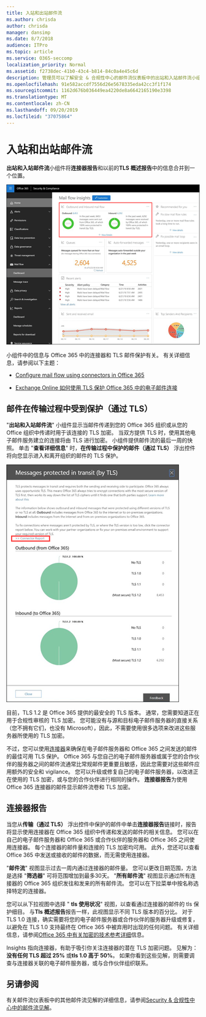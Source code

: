 ```yaml
---
title: 入站和出站邮件流
ms.author: chrisda
author: chrisda
manager: dansimp
ms.date: 8/7/2018
audience: ITPro
ms.topic: article
ms.service: O365-seccomp
localization_priority: Normal
ms.assetid: f2738dec-41b0-43c4-b814-84c0a4e45c6d
description: 管理员可以了解安全 & 合规性中心的邮件流仪表板中的出站和入站邮件流小组件。
ms.openlocfilehash: 91e582accdf7556d26e5678335eda42cc3f1f174
ms.sourcegitcommit: 1162d676b036449ea4220de8a6642165190e3398
ms.translationtype: MT
ms.contentlocale: zh-CN
ms.lasthandoff: 09/20/2019
ms.locfileid: "37075864"
---
```

# <a name="outbound-and-inbound-mail-flow"></a>入站和出站邮件流

**出站和入站邮件流**小组件将**连接器报告**和以前的**TLS 概述报告**中的信息合并到一个位置。

![安全 & 合规性中心的邮件流仪表板中的出站和入站邮件流报告](../media/2c591d1c-bad6-4b72-890e-f8fdfd4f447a.png)

小组件中的信息与 Office 365 中的连接器和 TLS 邮件保护有关。 有关详细信息，请参阅以下主题：

- [Configure mail flow using connectors in Office 365](https://technet.microsoft.com/library/ms.exch.eac.connectorselection.aspx)

- [Exchange Online 如何使用 TLS 保护 Office 365 中的电子邮件连接](https://support.office.com/article/4CDE0CDA-3430-4DC0-B489-F2C0736C929F)

## <a name="message-protected-in-transit-by-tls"></a>邮件在传输过程中受到保护（通过 TLS）

"**出站和入站邮件流**" 小组件显示当邮件传递到您的 Office 365 组织或从您的 Office 组织中传递时用于该连接的 TLS 加密。 当双方提供 TLS 时，使用其他电子邮件服务建立的连接将由 TLS 进行加密。 小组件提供邮件流的最后一周的快照。 单击 "**查看详细信息**" 时，**在传输过程中保护的邮件（通过 TLS）** 浮出控件将向您显示进入和离开组织的邮件的 TLS 保护。

![安全 & 合规中心在传输过程中受到保护的邮件（通过 TLS）浮出控件](../media/825aa74c-413d-4141-8e3c-dfe68ae78eed.png)

目前，TLS 1.2 是 Office 365 提供的最安全的 TLS 版本。 通常，您需要知道正在用于合规性审核的 TLS 加密。 您可能没有与源和目标电子邮件服务器的直接关系（您不拥有它们，也没有 Microsoft），因此，不需要使用很多选项来改进这些服务器所使用的 TLS 加密。

不过，您可以使用[连接器](https://technet.microsoft.com/library/ms.exch.eac.connectorselection.aspx)来确保在电子邮件服务器和 Office 365 之间发送的邮件的最佳可用 TLS 保护。 Office 365 与您自己的电子邮件服务器或属于您的合作伙伴的服务器之间的邮件流通常比常规邮件更重要且敏感，因此您需要对这些邮件应用额外的安全和 vigilance。 您可以升级或修复自己的电子邮件服务器，以改进正在使用的 TLS 加密，或与您的合作伙伴进行相同的操作。 **连接器报告**为使用 Office 365 连接器的邮件显示邮件流卷和 TLS 加密。

## <a name="connector-report"></a>连接器报告

当您从**传输（通过 TLS）** 浮出控件中保护的邮件中单击**连接器报告**链接时，报告将显示使用连接器在 Office 365 组织中传递和发送的邮件的相关信息。 您可以在自己的电子邮件服务器和 Office 365 或合作伙伴的服务器和 Office 365 之间使用连接器。 每个连接器的邮件量和连接的 TLS 加密均可用。 此外，您还可以查看 Office 365 中发送或接收的邮件的数据，而无需使用连接器。

"**邮件流**" 视图显示过去一周内通过连接器的邮件量。 您可以更改日期范围，方法是选择 "**筛选器**" 可将范围增加到最多30天。 "**所有邮件流**" 视图显示通过所有连接器的 Office 365 组织发往和发来的所有邮件流。 您可以在下拉菜单中按名称选择特定的连接器。

您可以从下拉视图中选择 " **tls 使用状况**" 视图，以查看通过连接器的邮件的 tls 保护细目。 与**Tls 概述报告**报告一样，此视图显示不同 TLS 版本的百分比。 对于 TLS 1.0 连接，确实需要将您的电子邮件服务器或合作伙伴的服务器升级或修复，以避免在 TLS 1.0 支持最终在 Office 365 中被弃用时出现的任何问题。 有关详细信息，请参阅[Office 365 中有关加密的技术参考详细](https://support.office.com/article/862cbe93-4268-4ef9-ba79-277545ecf221)信息。

Insights 指向连接器，有助于吸引你关注连接器的潜在 TLS 加密问题。 见解为：**没有任何 TLS 超过 25%** 或**tls 1.0 高于 50%**。 如果你看到这些见解，则需要调查与连接器关联的电子邮件服务器，或与合作伙伴组织联系。

## <a name="see-also"></a>另请参阅

有关邮件流仪表板中的其他邮件流见解的详细信息，请参阅[Security & 合规性中心中的邮件流见解](mail-flow-insights-v2.md)。

